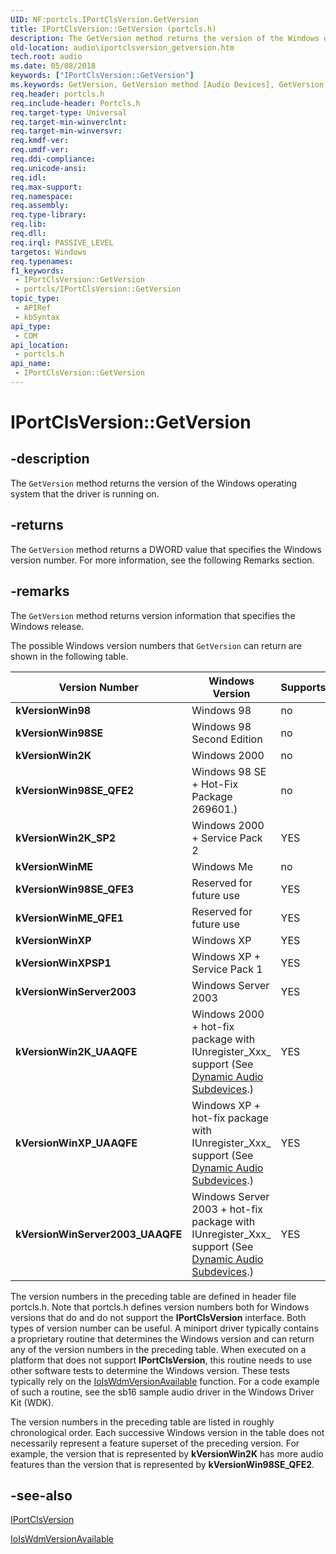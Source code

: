 ```yaml
---
UID: NF:portcls.IPortClsVersion.GetVersion
title: IPortClsVersion::GetVersion (portcls.h)
description: The GetVersion method returns the version of the Windows operating system that the driver is running on.
old-location: audio\iportclsversion_getversion.htm
tech.root: audio
ms.date: 05/08/2018
keywords: ["IPortClsVersion::GetVersion"]
ms.keywords: GetVersion, GetVersion method [Audio Devices], GetVersion method [Audio Devices],IPortClsVersion interface, IPortClsVersion interface [Audio Devices],GetVersion method, IPortClsVersion.GetVersion, IPortClsVersion::GetVersion, audio.iportclsversion_getversion, audmp-routines_82b73b24-296b-4b31-88e4-1d1303863c6c.xml, portcls/IPortClsVersion::GetVersion
req.header: portcls.h
req.include-header: Portcls.h
req.target-type: Universal
req.target-min-winverclnt: 
req.target-min-winversvr: 
req.kmdf-ver: 
req.umdf-ver: 
req.ddi-compliance: 
req.unicode-ansi: 
req.idl: 
req.max-support: 
req.namespace: 
req.assembly: 
req.type-library: 
req.lib: 
req.dll: 
req.irql: PASSIVE_LEVEL
targetos: Windows
req.typenames: 
f1_keywords:
 - IPortClsVersion::GetVersion
 - portcls/IPortClsVersion::GetVersion
topic_type:
 - APIRef
 - kbSyntax
api_type:
 - COM
api_location:
 - portcls.h
api_name:
 - IPortClsVersion::GetVersion
---
```


# IPortClsVersion::GetVersion


## -description

The <code>GetVersion</code> method returns the version of the Windows operating system that the driver is running on.

## -returns

The <code>GetVersion</code> method returns a DWORD value that specifies the Windows version number. For more information, see the following Remarks section.

## -remarks

The <code>GetVersion</code> method returns version information that specifies the Windows release.

The possible Windows version numbers that <code>GetVersion</code> can return are shown in the following table.

| Version Number | Windows Version | Supports |
|----------------|-----------------|----------|
|**kVersionWin98**|Windows 98|no|
|**kVersionWin98SE**|Windows 98 Second Edition|no|
|**kVersionWin2K**|Windows 2000|no|
|**kVersionWin98SE_QFE2**|Windows 98 SE + Hot-Fix Package 269601.)|no|
|**kVersionWin2K_SP2**|Windows 2000 + Service Pack 2|YES|
|**kVersionWinME**|Windows Me|no|
|**kVersionWin98SE_QFE3**|Reserved for future use|YES|
|**kVersionWinME_QFE1**|Reserved for future use|YES|
|**kVersionWinXP**|Windows XP|YES|
|**kVersionWinXPSP1**|Windows XP + Service Pack 1|YES|
|**kVersionWinServer2003**|Windows Server 2003|YES|
|**kVersionWin2K_UAAQFE**|Windows 2000 + hot-fix package with IUnregister_Xxx_ support (See [Dynamic Audio Subdevices](/windows-hardware/drivers/audio/dynamic-audio-subdevices).)|YES|
|**kVersionWinXP_UAAQFE**|Windows XP + hot-fix package with IUnregister_Xxx_ support (See [Dynamic Audio Subdevices](/windows-hardware/drivers/audio/dynamic-audio-subdevices).)|YES|
|**kVersionWinServer2003_UAAQFE**|Windows Server 2003 + hot-fix package with IUnregister_Xxx_ support (See [Dynamic Audio Subdevices](/windows-hardware/drivers/audio/dynamic-audio-subdevices).)|YES|

The version numbers in the preceding table are defined in header file portcls.h. Note that portcls.h defines version numbers both for Windows versions that do and do not support the <b>IPortClsVersion</b> interface. Both types of version number can be useful. A miniport driver typically contains a proprietary routine that determines the Windows version and can return any of the version numbers in the preceding table. When executed on a platform that does not support <b>IPortClsVersion</b>, this routine needs to use other software tests to determine the Windows version. These tests typically rely on the <a href="/windows-hardware/drivers/ddi/wdm/nf-wdm-ioiswdmversionavailable">IoIsWdmVersionAvailable</a> function. For a code example of such a routine, see the sb16 sample audio driver in the Windows Driver Kit (WDK).

The version numbers in the preceding table are listed in roughly chronological order. Each successive Windows version in the table does not necessarily represent a feature superset of the preceding version. For example, the version that is represented by <b>kVersionWin2K</b> has more audio features than the version that is represented by <b>kVersionWin98SE_QFE2</b>.

## -see-also

<a href="/windows-hardware/drivers/ddi/portcls/nn-portcls-iportclsversion">IPortClsVersion</a>



<a href="/windows-hardware/drivers/ddi/wdm/nf-wdm-ioiswdmversionavailable">IoIsWdmVersionAvailable</a>

